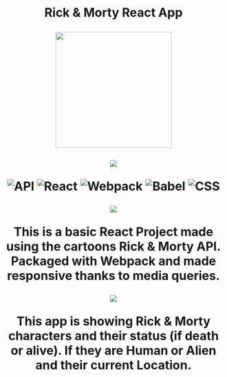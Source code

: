 <h1 align="center">

Rick & Morty React App

 <img src="https://steamuserimages-a.akamaihd.net/ugc/936063602356639140/E3FF52836D2CF78B3714B6B649C7045A8547305F/" width="270" >

![](https://img.shields.io/badge/%E2%9A%99%EF%B8%8F-Tools-black)

![API](https://img.shields.io/badge/API-Rick%20%26%20Morty-lighgreen)
![React](https://img.shields.io/badge/-React-blue)
![Webpack](https://img.shields.io/badge/-Webpack-lightblue)
![Babel](https://img.shields.io/badge/-Babel-yellow)
![CSS](https://img.shields.io/badge/-CSS-darkblue)

![](https://img.shields.io/badge/%E2%9D%93-About-black)

This is a basic React Project made using the cartoons Rick & Morty API.
Packaged with Webpack and made responsive thanks to media queries.

![](https://img.shields.io/badge/What-Else-black)

This app is showing Rick & Morty characters and their status (if death or alive).
If they are Human or Alien and their current Location.

</h1>
